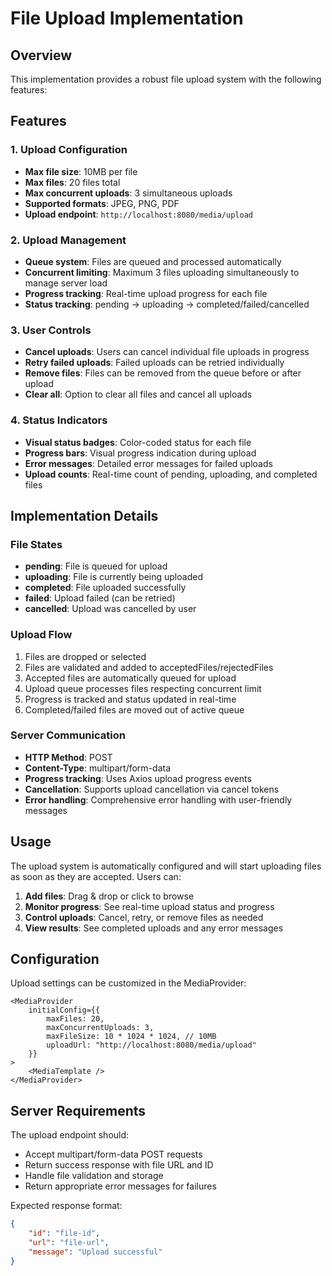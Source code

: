 # File Upload Implementation

## Overview

This implementation provides a robust file upload system with the following features:

## Features

### 1. **Upload Configuration**

- **Max file size**: 10MB per file
- **Max files**: 20 files total
- **Max concurrent uploads**: 3 simultaneous uploads
- **Supported formats**: JPEG, PNG, PDF
- **Upload endpoint**: `http://localhost:8080/media/upload`

### 2. **Upload Management**

- **Queue system**: Files are queued and processed automatically
- **Concurrent limiting**: Maximum 3 files uploading simultaneously to manage server load
- **Progress tracking**: Real-time upload progress for each file
- **Status tracking**: pending → uploading → completed/failed/cancelled

### 3. **User Controls**

- **Cancel uploads**: Users can cancel individual file uploads in progress
- **Retry failed uploads**: Failed uploads can be retried individually
- **Remove files**: Files can be removed from the queue before or after upload
- **Clear all**: Option to clear all files and cancel all uploads

### 4. **Status Indicators**

- **Visual status badges**: Color-coded status for each file
- **Progress bars**: Visual progress indication during upload
- **Error messages**: Detailed error messages for failed uploads
- **Upload counts**: Real-time count of pending, uploading, and completed files

## Implementation Details

### File States

- **pending**: File is queued for upload
- **uploading**: File is currently being uploaded
- **completed**: File uploaded successfully
- **failed**: Upload failed (can be retried)
- **cancelled**: Upload was cancelled by user

### Upload Flow

1. Files are dropped or selected
2. Files are validated and added to acceptedFiles/rejectedFiles
3. Accepted files are automatically queued for upload
4. Upload queue processes files respecting concurrent limit
5. Progress is tracked and status updated in real-time
6. Completed/failed files are moved out of active queue

### Server Communication

- **HTTP Method**: POST
- **Content-Type**: multipart/form-data
- **Progress tracking**: Uses Axios upload progress events
- **Cancellation**: Supports upload cancellation via cancel tokens
- **Error handling**: Comprehensive error handling with user-friendly messages

## Usage

The upload system is automatically configured and will start uploading files as soon as they are
accepted. Users can:

1. **Add files**: Drag & drop or click to browse
2. **Monitor progress**: See real-time upload status and progress
3. **Control uploads**: Cancel, retry, or remove files as needed
4. **View results**: See completed uploads and any error messages

## Configuration

Upload settings can be customized in the MediaProvider:

```tsx
<MediaProvider
	initialConfig={{
		maxFiles: 20,
		maxConcurrentUploads: 3,
		maxFileSize: 10 * 1024 * 1024, // 10MB
		uploadUrl: "http://localhost:8080/media/upload"
	}}
>
	<MediaTemplate />
</MediaProvider>
```

## Server Requirements

The upload endpoint should:

- Accept multipart/form-data POST requests
- Return success response with file URL and ID
- Handle file validation and storage
- Return appropriate error messages for failures

Expected response format:

```json
{
	"id": "file-id",
	"url": "file-url",
	"message": "Upload successful"
}
```

